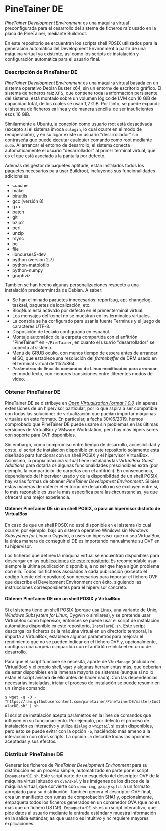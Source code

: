 # PineTainer DE
_PineTainer Development Environment_ es una máquina virtual preconfigurada para el desarrollo del sistema de ficheros raíz usado en la placa de PineTainer, mediante Buildroot.

En este repositorio se encuentran los scripts shell POSIX utilizados para la generación automática del Development Environment a partir de una máquina virtual ya existente, así como los scripts de instalación y configuración automática para el usuario final.

### Descripción de PineTainer DE
_PineTainer Development Environment_ es una máquina virtual basada en un sistema operativo Debian Buster x64, sin un entorno de escritorio gráfico. El sistema de ficheros raíz XFS, que contiene toda la información persistente del sistema, está montado sobre un volumen lógico de LVM con 16 GiB de capacidad total, de los cuales se usan 1,2 GiB. Por tanto, se puede expandir el sistema de ficheros en línea y de manera sencilla, de ser insuficientes esos 16 GiB.

Similarmente a Ubuntu, la conexión como usuario root está desactivada (excepto si el sistema invoca `sulogin`, lo cual ocurre en el modo de recuperación), y en su lugar existe un usuario "desarrollador" sin contraseña que puede ejecutar cualquier comando como root mediante `sudo`. Al arrancar el entorno de desarrollo, el sistema conecta automáticamente el usuario "desarrollador" al primer terminal virtual, que es el que está asociado a la pantalla por defecto.

Además del gestor de paquetes aptitude, están instalados todos los paquetes necesarios para usar Buildroot, incluyendo sus funcionalidades adicionales:
* ccache
* make
* binutils
* gcc (versión 8)
* g++
* patch
* git
* bzip2
* perl
* unzip
* rsync
* bc
* file
* libncurses5-dev
* python (versión 2.7)
* python-matplotlib
* python-numpy
* graphviz

También se han hecho algunas personalizaciones respecto a una instalación predeterminada de Debian. A saber:
* Se han eliminado paquetes innecesarios: reportbug, apt-changelog, tasksel, paquetes de localización, etc.
* BloqNum está activado por defecto en el primer terminal virtual.
* Los mensajes del kernel no se muestran en los terminales virtuales.
* La consola se ha configurado para usar la fuente Terminus y el juego de caracteres UTF-8.
* Disposición de teclado configurada en español.
* Montaje automático de la carpeta compartida con el anfitrión "PineTainer" en `~/PineTainer`, en cuanto el usuario "desarrollador" se conecta al sistema.
* Menú de GRUB oculto, con menos tiempo de espera antes de arrancar el SO, que establece una resolución del _framebuffer_ de DRM usado en el terminal virtual de 1152x864.
* Parámetros de línea de comandos de Linux modificados para arrancar en modo texto, con menores transiciones entre diferentes modos de vídeo.

### Obtener PineTainer DE
PineTainer DE se distribuye en [_Open Virtualization Format 1.0.0_](https://www.dmtf.org/sites/default/files/standards/documents/DSP0243_1.0.0.pdf) sin apenas extensiones de un hipervisor particular, por lo que aspira a ser compatible con todas las soluciones de virtualización que puedan importar máquinas virtuales en este formato. En particular, a fecha 30/06/2019, hemos comprobado que PineTainer DE puede usarse sin problemas en las últimas versiones de VirtualBox y VMware Workstation, pero hay más hipervisores con soporte para OVF disponibles.

Sin embargo, como compromiso entre tiempo de desarrollo, accesibilidad y coste, el script de instalación disponible en este repositorio solamente está diseñado para funcionar con un shell POSIX y el hipervisor VirtualBox. Asimismo, la propia máquina virtual tiene instaladas las _VirtualBox Guest Additions_ para dotarla de algunas funcionalidades prescindibles extra (por ejemplo, la compartición de carpetas con el anfitrión). En consecuencia, dependiendo del hipervisor usado y de la disponibilidad de un shell POSIX, hay varias formas de obtener _PineTainer Development Environment_. Si bien estas maneras de obtener el entorno de desarrollo no se excluyen entre sí, lo más razonable es usar la más específica para las circunstancias, ya que ofrecerá una mejor experiencia.

#### Obtener PineTainer DE sin un shell POSIX, o para un hipervisor distinto de VirtualBox
En caso de que un shell POSIX no esté disponible en el sistema (lo cual ocurre, por ejemplo, bajo un sistema operativo Windows sin _Windows Subsystem for Linux_ o Cygwin), o uses un hipervisor que no sea VirtualBox, la única manera de conseguir el DE es importando manualmente su OVF en tu hipervisor.

Los ficheros que definen la máquina virtual se encuentran disponibles para descargar en las [publicaciones de este repositorio](https://github.com/pinetainer/PineTainerDE/releases). Es recomendable usar siempre la última publicación disponible, a no ser que haya algún problema con ella. Todos los ficheros asociados a cada publicación (excepto el código fuente del repositorio) son necesarios para importar el fichero OVF que describe el Development Environment con éxito, siguiendo las instrucciones correspondientes para el hipervisor concreto.

#### Obtener PineTainer DE con un shell POSIX y VirtualBox
Si el sistema tiene un shell POSIX (porque usa Linux, una variante de Unix, _Windows Subsystem for Linux_, Cygwin o similares), y se pretende usar VirtualBox como hipervisor, entonces se puede usar el script de instalación automática disponible en este repositorio, `InstalarDE.sh`. Este script descarga los ficheros de la máquina virtual en un directorio temporal, la importa a VirtualBox, establece algunos parámetros para mejorar el rendimiento que no se pueden indicar en el fichero OVF y, opcionalmente, configura una carpeta compartida con el anfitrión e inicia el entorno de desarrollo.

Para que el script funcione se necesita, aparte de `VBoxManage` (incluido en VirtualBox) y el propio shell, `wget` y algunas herramientas más, que deberían de estar disponibles en la inmensa mayoría de sistemas (aunque si no lo están el script avisará de ello antes de hacer nada). Con las dependencias necesarias instaladas, iniciar el proceso de instalación se puede resumir en un simple comando:

`$ wget -q -O - "https://raw.githubusercontent.com/pinetainer/PineTainerDE/master/InstalarDE.sh" | sh`

El script de instalación acepta parámetros en la línea de comandos que influyen en su funcionamiento. Por ejemplo, por defecto el proceso de instalación es interactivo y utiliza `dialog` o `whiptail` si están disponibles, pero esto se puede evitar con la opción `-b`, haciéndolo más ameno a la interacción con otros scripts. La opción `-h` describe todas las opciones aceptadas y sus efectos.

### Distribuir PineTainer DE
Generar los ficheros de _PineTainer Development Environment_ para su distribución es un proceso simple, automatizado en parte por el script `EmpaquetarDE.sh`. Este script parte de un esqueleto del descriptor OVF de la máquina virtual situado en `ova/skel` y las imágenes de los discos de la máquina virtual, que convierte con `qemu-img`, `gzip` y `split` a un formato apropiado para su distribución. También genera el descriptor OVF final, crea un manifiesto con sumas de comprobación SHA1 y, opcionalmente, empaqueta todos los ficheros generados en un contenedor OVA (que no es más que un fichero USTAR). `EmpaquetarDE.sh` es un script interactivo, que pide datos al usuario mediante la entrada estándar y muestra información en la salida estándar, así que usarlo es intuitivo y no requiere mayores explicaciones.
